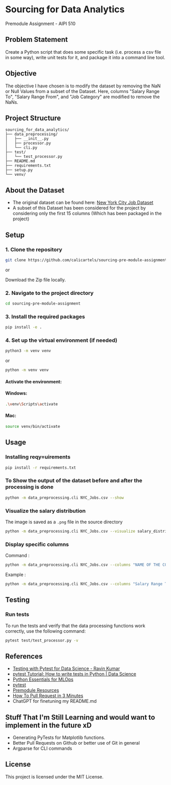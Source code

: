 # Sourcing for Data Analytics

Premodule Assignment - AIPI 510 

## Problem Statement

Create a Python script that does some specific task (i.e. process a csv file in some way), write unit tests for it, and package it into a command line tool.

## Objective 

The objective I have chosen is to modify the dataset by removing the NaN or Null Values from a subset of the Dataset.
Here, columns "Salary Range To", "Salary Range From", and "Job Category" are modified to remove the NaNs.

## Project Structure

```plaintext
sourcing_for_data_analytics/
├── data_preprocessing/
│   ├── __init__.py
│   ├── processor.py
│   └── cli.py
├── test/
│   └── test_processor.py
├── README.md
├── requirements.txt
├── setup.py
└── venv/  
```
## About the Dataset

- The original dataset can be found here: [New York City Job Dataset](https://www.kaggle.com/datasets/anoopjohny/new-york-city-job-dataset)
- A subset of this Dataset has been considered for the project by considering only the first 15 columns (Which has been packaged in the project)

## Setup

### 1. Clone the repository
```bash
git clone https://github.com/calicartels/sourcing-pre-module-assignment.git
```

or 

Download the Zip file locally.

### 2. Navigate to the project directory
```bash
cd sourcing-pre-module-assignment
```

### 3. Install the required packages
```bash
pip install -e .
```

### 4. Set up the virtual environment (if needed)

```bash
python3 -m venv venv
```
or 

```bash
python -m venv venv
```
#### Activate the environment:
#### Windows:

```bash
.\venv\Scripts\activate
```
#### Mac:

```bash
source venv/bin/activate
```


## Usage

### Installing reqy=uirements
```bash
pip install -r requirements.txt
```

### To Show the output of the dataset before and after the processing is done
```bash
python -m data_preprocessing.cli NYC_Jobs.csv --show
```

### Visualize the salary distribution

The image is saved as a `.png` file in the source directory

```bash
python -m data_preprocessing.cli NYC_Jobs.csv --visualize salary_distribution.png
```

### Display specific columns
Command :

```bash
python -m data_preprocessing.cli NYC_Jobs.csv --columns "NAME OF THE COLUMN_1" "NAME OF THE COLUMN_1"
```
Example :

```bash
python -m data_preprocessing.cli NYC_Jobs.csv --columns "Salary Range To"
```
## Testing

### Run tests
To run the tests and verify that the data processing functions work correctly, use the following command:

```bash
pytest test/test_processor.py -v
```

## References

- [Testing with Pytest for Data Science - Ravin Kumar](https://www.youtube.com/watch?v=dY1nNtDTruE)
- [pytest Tutorial: How to write tests in Python | Data Science](https://www.youtube.com/watch?v=bhjaQssIXiw)
- [Python Essentials for MLOps](https://www.coursera.org/learn/python-mlops-duke/home/welcome)
- [pytest](https://docs.pytest.org/en/stable/explanation/fixtures.html)
- [Premodule Resources](https://canvas.duke.edu/courses/40118/files/1500172?module_item_id=272098)
- [How To Pull Request in 3 Minutes](https://www.youtube.com/watch?v=jRLGobWwA3Y)
- ChatGPT for finetuning my README.md
  
## Stuff That I'm Still Learning and would want to implement in the future xD

- Generating PyTests for Matplotlib functions.
- Better Pull Requests on Github or better use of Git in general
- Argparse for CLI commands

## License

This project is licensed under the MIT License.
